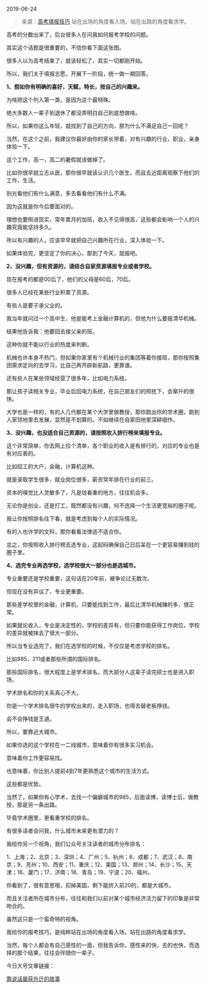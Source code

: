 2019-06-24

> 来源：[高考填报技巧](http://mp.weixin.qq.com/s?__biz=MzU3NDc5Nzc0NQ==&mid=2247484880&idx=2&sn=72160cd45f9bd389018df9acbcbd5a73&chksm=fd2da70eca5a2e18df54d745fe6ac38c21f44eae8ed414ecc03cae8f36bf976f7726f2b82739&scene=27#wechat_redirect)
> 站在出场的角度看入场，站在出路的角度看求学。

高考的分数出来了，后台很多人在问我如何报考学校的问题。

  

其实这个话题是很重要的，不信你看下面这张图。

很多人以为高考结束了，就该轻松了，其实一切都刚开始。  

  

所以，我们关于填报志愿，开展下一阶段，统一做一期回答。

  

 **1、假如你有明确的喜好，天赋，特长，按自己的兴趣来。**

  

为啥把这个列入第一类，是因为这个最特殊。

  

绝大多数人一辈子到退休了都没弄明白自己到底想做啥。

  

所以，如果你这么年轻，就找到了自己的方向，那为什么不满足自己一回呢？

  

当然，在这个之前，我建议你最好由你的家长带着，对有兴趣的行业，职业，亲身体验一下。

  

这个工作，高一，高二的暑假就该做掉了。

  

比如你很早就立志从医，那你很早就该认识几个医生，而且去近距离观察下他们的工作，生活。

  

别光看他们有什么满意，多去看看他们有什么不满。

  

因为这就是你今后要面对的。

  

理想也要照进现实，常年累月的加班，收入不见得很高，这些都会影响一个人的兴趣究竟能坚持多久。

  

所以有兴趣的人，应该早早就把自己兴趣所在行业，深入体验一下。

  

如果体验完，更坚定了你的决心，那到了今天，就报吧。

  

 **2、没兴趣，但有资源的，请结合自家资源填报专业或者学校。**  

  

现在报考的都是00后了，他们的父母是60后，70后。

  

很多人已经在某些行业积累了资源。

  

有些人是要子承父业的。

  

我当年就问过一个高中生，他是能考上金融计算机的，但他为什么要报清华机械。

  

结果他告诉我：他要回去接父亲的班。

  

这种你就不能以行业的热度来判断。

  

机械也许本身不热门，但如果你家里有个机械行业的集团等着你接班，那你按照集团需求定向的去学习，比自己再开辟新航路，更靠谱。

  

还有些人在某些领域经营了很多年，比如电力系统。

  

那让孩子读相关专业，毕业后回电力系统，在自己朋友们的照抚下，会窜升的很快。

  

大学也是一样的，有的人几代都在某个大学里做教授，那你跑出你的学术圈，跑到人家领地里去发展，显然是不划算的。不如继续在自家田地里深耕细作。

  

 **3、没兴趣，也没适合自己资源的，请按照收入排行榜来填报专业。**  

  

这个非常简单，你去网上拉个清单，各个职业的收入是有排行的，对应的专业也是有对应表的。

  

比如招工的大户，金融，计算机这种。

  

就是录取学生很多，就业岗位很多，薪资常年排在行业的前三。

  

资本的嗅觉比人灵敏多了，凡是钱看重的地方，往往机会多。

  

无论你是创业，还是打工，既然都没有兴趣，何不选择一个生活更宽裕的圈子呢。

  

我让你按照排名往下看，就是考虑到每个人的实际情况。

  

有的人也许学的文科，那你看看法律适不适合你。

  

总之，你按照收入排行榜去选专业，这起码确保自己日后呆在一个更容易赚到钱的圈子里。

  

 **4、选完专业再选学校，选学校很大一部分也是选城市。**  

  

专业重要还是学校重要，这句话在20年前，被争论过无数次。

  

但现在没有异议了，专业更重要。

  

那些差学校里的金融，计算机，只要能找到工作，最后比清华机械赚的多，很正常。

  

如果就论收入，专业是决定性的，学校的差异有，但只要你能获得工作岗位，学校的差异就被抹去了很大一部分。

  

所以当专业选完了，我们在选学校的时候，不仅仅是考虑学校的排名。

  

比如985，211或者那些所谓的国际排名。

  

那些国际排名，很大程度上是学术排名，而大部分人这辈子读完硕士也是进入职场。

  

学术排名和你的关系真心不大。

  

你是一个学术排名很牛的学校出来的，走入职场，也得去替老板挣钱。

  

会不会挣钱是王道。

  

所以，要靠近大城市。

  

如果你选的这个学校在一二线城市，意味着你有很多实习机会。

  

意味着你工作更容易找。

  

也意味着，你比别人提前4到7年更熟悉这个城市的生活方式。

  

这些都是优势。

  

当然了，如果你有心学术，去找一个偏僻城市的985，后面读博，读博士后，做教授，那是另一条出路。

  

毕竟学术圈里，更看重学校的排名。

  

有很多读者会问我，什么城市未来更有潜力的？

  

我给你另一个视角，我们公众号关注读者的城市分布排名：

  

1、上海；2、北京；3、深圳；4、广州；5、杭州；6、成都；7、武汉；8、南京；9、苏州；10、西安；11、重庆；12、美国；13、郑州；14、长沙；15、天津；16、厦门；17、济南；18、青岛；19、宁波；20、福州。

  

你看到了，很有意思哦，扣掉美国，剩下能挤入前20的，都是大城市。

  

而且关注者所在城市分布，往往和我们以前对某个城市经济活力留下的印象是非常吻合的。

  

虽然这只是一个蛮奇特的视角。

  

我给你的报考技巧，是纯粹站在出场的角度看入场，站在出路的角度看求学。

  

当然，每个人都会有自己感性的一面，但我告诉你，感性来的快，去的也快，而选择的那个结果，往往会伴随你一辈子。

  

今日大号文章链接：

[靠说话屡获升迁的故事](https://mp.weixin.qq.com/s?__biz=MzU0MjYwNDU2Mw==&mid=2247486719&idx=2&sn=d1076544e4c1d6c24cf87f357946a28e&chksm=fb196083cc6ee9955378466c95a4a84e0041ba3dcdd45b37c1411de429fecb99f12b01ebd001&token=352734096&lang=zh_CN&scene=21#wechat_redirect)  

